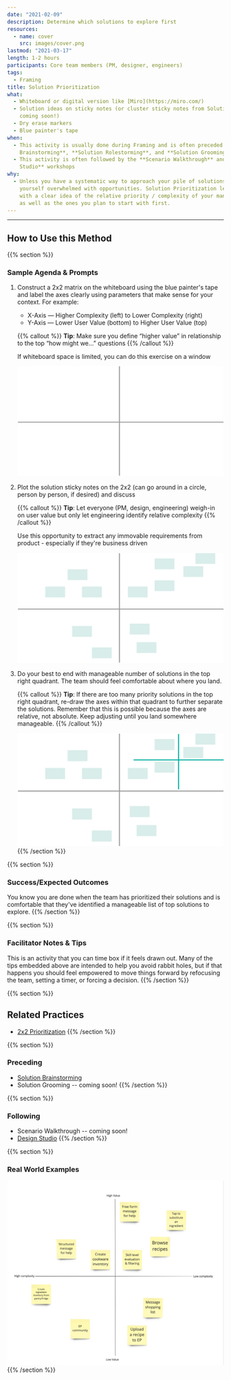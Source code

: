```yaml
---
date: "2021-02-09"
description: Determine which solutions to explore first
resources:
  - name: cover
    src: images/cover.png
lastmod: "2021-03-17"
length: 1-2 hours
participants: Core team members (PM, designer, engineers)
tags:
  - Framing
title: Solution Prioritization
what:
  - Whiteboard or digital version like [Miro](https://miro.com/)
  - Solution ideas on sticky notes (or cluster sticky notes from Solution Grooming --
    coming soon!)
  - Dry erase markers
  - Blue painter's tape
when:
  - This activity is usually done during Framing and is often preceded by the **Solution
    Brainstorming**, **Solution Rolestorming**, and **Solution Grooming** workshops
  - This activity is often followed by the **Scenario Walkthrough** and/or **Design
    Studio** workshops
why:
  - Unless you have a systematic way to approach your pile of solutions, you may find
    yourself overwhelmed with opportunities. Solution Prioritization lets you walk away
    with a clear idea of the relative priority / complexity of your many groomed ideas
    as well as the ones you plan to start with first.
---
```


---

## How to Use this Method

{{% section %}}

### Sample Agenda & Prompts

1. Construct a 2x2 matrix on the whiteboard using the blue painter's tape and label the axes clearly using parameters that make sense for your context. For example:

   - X-Axis — Higher Complexity (left) to Lower Complexity (right)
   - Y-Axis — Lower User Value (bottom) to Higher User Value (top)

   {{% callout %}}
   **Tip**: Make sure you define “higher value” in relationship to the top “how might we...” questions
   {{% /callout %}}

   If whiteboard space is limited, you can do this exercise on a window

   ![Empty 2x2 quadrant](images/step-1.png)

1. Plot the solution sticky notes on the 2x2 (can go around in a circle, person by person, if desired) and discuss

   {{% callout %}}
   **Tip**: Let everyone (PM, design, engineering) weigh-in on user value but only let engineering identify relative complexity
   {{% /callout %}}

   Use this opportunity to extract any immovable requirements from product - especially if they're business driven

   ![Filled 2x2 quadrant](images/step-2.png)

1. Do your best to end with manageable number of solutions in the top right quadrant. The team should feel comfortable about where you land.

   {{% callout %}}
   **Tip**: If there are too many priority solutions in the top right quadrant, re-draw the axes within that quadrant to further separate the solutions. Remember that this is possible because the axes are relative, not absolute. Keep adjusting until you land somewhere manageable.
   {{% /callout %}}

   ![Nested 2x2 quadrant](images/step-3.png)
   {{% /section %}}

{{% section %}}

### Success/Expected Outcomes

You know you are done when the team has prioritized their solutions and is comfortable that they've identified a manageable list of top solutions to explore.
{{% /section %}}

{{% section %}}

### Facilitator Notes & Tips

This is an activity that you can time box if it feels drawn out. Many of the tips embedded above are intended to help you avoid rabbit holes, but if that happens you should feel empowered to move things forward by refocusing the team, setting a timer, or forcing a decision.
{{% /section %}}

{{% section %}}

## Related Practices

- [2x2 Prioritization](/practices/2x2)
  {{% /section %}}

{{% section %}}

### Preceding

- [Solution Brainstorming](/practices/solution-brainstorming)
- Solution Grooming -- coming soon!
  {{% /section %}}

{{% section %}}

### Following

- Scenario Walkthrough -- coming soon!
- [Design Studio](/practices/design-studio)
  {{% /section %}}

{{% section %}}

### Real World Examples

![Digital two by two with prioritized solutions](images/example-6.jpg)
{{% /section %}}
